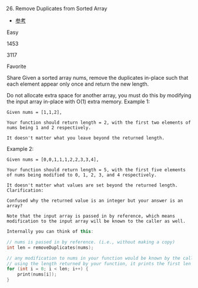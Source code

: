 26. Remove Duplicates from Sorted Array

-   [参考](https://mp.weixin.qq.com/s?__biz=MzUyNjQxNjYyMg==&mid=2247485191&idx=3&sn=91aaa38d53eb7e9a39160c1fdcf9fc45&chksm=fa0e6886cd79e190278a3b69b1dbe4dc228bb6f9dac8eedeeaab1db501a87b0c3831dc762d9b)

Easy

1453

3117

Favorite

Share
Given a sorted array nums, remove the duplicates in-place such that each element appear only once and return the new length.

Do not allocate extra space for another array, you must do this by modifying the input array in-place with O(1) extra memory.
Example 1:

```plaintext
Given nums = [1,1,2],

Your function should return length = 2, with the first two elements of nums being 1 and 2 respectively.

It doesn't matter what you leave beyond the returned length.
```
Example 2:
```plaintext
Given nums = [0,0,1,1,1,2,2,3,3,4],

Your function should return length = 5, with the first five elements of nums being modified to 0, 1, 2, 3, and 4 respectively.

It doesn't matter what values are set beyond the returned length.
Clarification:

Confused why the returned value is an integer but your answer is an array?

Note that the input array is passed in by reference, which means modification to the input array will be known to the caller as well.

```
```cpp
Internally you can think of this:

// nums is passed in by reference. (i.e., without making a copy)
int len = removeDuplicates(nums);

// any modification to nums in your function would be known by the caller.
// using the length returned by your function, it prints the first len elements.
for (int i = 0; i < len; i++) {
    print(nums[i]);
}
```
